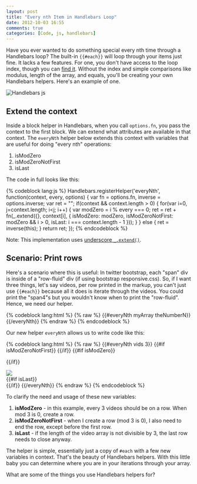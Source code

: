 ```yaml
---
layout: post
title: "Every nth Item in Handlebars Loop"
date: 2012-10-03 16:55
comments: true
categories: [Code, js, handlebars]
---
```


Have you ever wanted to do something special every nth time through a Handlebars loop?  The built-in `{{#each}}` will loop through your items just fine.  It lacks a few features.  For one, you don't have access to the loop index, though you can [find it](http://rockycode.com/blog/handlebars-loop-index/).  Without the index and simple comparisons like modulus, length of the array, and equals, you'll be creating your own Handlebars helpers.  Here's an example of one.

![Handlebars js](http://blog.teamtreehouse.com/wp-content/uploads/2011/03/handlebars.png)

<!--more-->

## Extend the context

Inside a block helper in Handlebars, when you call `options.fn`, you pass the context to the first block.  We can extend what attributes are available in that context.  The `everyNth` helper below extends this context with variables that are useful for doing "every nth" operations:

1. isModZero
2. isModZeroNotFirst
3. isLast

The code in full looks like this:

{% codeblock lang:js %}
Handlebars.registerHelper('everyNth', function(context, every, options) {
  var fn = options.fn, inverse = options.inverse;
  var ret = "";
  if(context && context.length > 0) {
    for(var i=0, j=context.length; i<j; i++) {
      var modZero = i % every === 0;
      ret = ret + fn(_.extend({}, context[i], {
        isModZero: modZero,
        isModZeroNotFirst: modZero && i > 0,
        isLast: i === context.length - 1
      }));
    }
  } else {
    ret = inverse(this);
  }
  return ret;
});
{% endcodeblock %}

Note: This implementation uses [underscore `_.extend()`](http://underscorejs.org/#extend).

## Scenario: Print rows

Here's a scenario where this is useful:  In twitter bootstrap, each "span" div is inside of a "row-fluid" div (if using bootstrap responsive.css).  So, if I want three things, let's say videos, per row printed in the markup, you can't just use `{{#each}}` because all it does is iterate through the videos.  You could print the "span4"s but you wouldn't know when to print the "row-fluid".  Hence, we need our helper.

{% codeblock lang:html %}
{% raw %}
{{#everyNth myArray theNumberN}}
{{/everyNth}}
{% endraw %}
{% endcodeblock %}

Our new helper `everyNth` allows us to write code like this:

{% codeblock lang:html %}
{% raw %}
{{#everyNth vids 3}}
  {{#if isModZeroNotFirst}}
    </div>
  {{/if}}
  {{#if isModZero}}
    <div class="row-fluid">
  {{/if}}
  <div class="span4">
    <div class="thumb">
      <a href="{{ linkUrl }}"><img src="{{ image }}" /></a>
    </div>
  </div>
  {{#if isLast}}
    </div>
  {{/if}}
{{/everyNth}}
{% endraw %}
{% endcodeblock %}

To clarify the need and usage of these new variables:

1. **isModZero** - in this example, every 3 videos should be on a row.  When mod 3 is 0, create a row.
2. **isModZeroNotFirst** - when I create a row (mod 3 is 0), I also need to end the row, except before the first row.
3. **isLast** - if the length of the video array is not divisible by 3, the last row needs to close anyway.

The helper is simple, essentially just a copy of `#each` with a few new variables in context.  That's the beauty of Handlebars helpers.  With this little baby you can determine where you are in your iterations through your array.

What are some of the things you use Handlebars helpers for?

